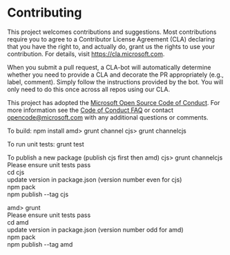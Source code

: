 
# Contributing

This project welcomes contributions and suggestions.  Most contributions require you to agree to a
Contributor License Agreement (CLA) declaring that you have the right to, and actually do, grant us
the rights to use your contribution. For details, visit https://cla.microsoft.com.

When you submit a pull request, a CLA-bot will automatically determine whether you need to provide
a CLA and decorate the PR appropriately (e.g., label, comment). Simply follow the instructions
provided by the bot. You will only need to do this once across all repos using our CLA.

This project has adopted the [Microsoft Open Source Code of Conduct](https://opensource.microsoft.com/codeofconduct/).
For more information see the [Code of Conduct FAQ](https://opensource.microsoft.com/codeofconduct/faq/) or
contact [opencode@microsoft.com](mailto:opencode@microsoft.com) with any additional questions or comments.


To build:
npm install
amd> grunt channel
cjs> grunt channelcjs

To run unit tests:
grunt test

To publish a new package (publish cjs first then amd)
cjs>
  grunt channelcjs  
  Please ensure unit tests pass  
  cd cjs  
  update version in package.json (version number even for cjs)  
  npm pack  
  npm publish --tag cjs  

amd> 
  grunt  
  Please ensure unit tests pass  
  cd amd  
  update version in package.json (version number odd for amd)  
  npm pack  
  npm publish --tag amd  
